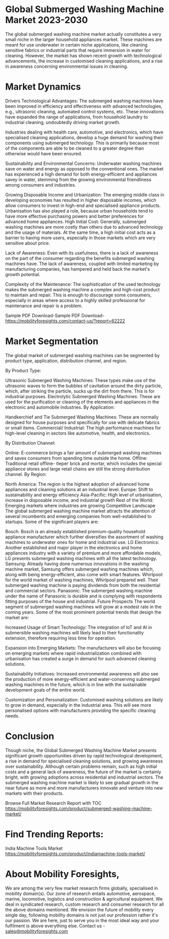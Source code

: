 # Global Submerged Washing Machine Market 2023-2030
The global submerged washing machine market actually constitutes a very small niche in the larger household appliances market. These machines are meant for use underwater in certain niche applications, like cleaning sensitive fabrics or industrial parts that require immersion in water for cleaning. However, the market has shown recent growth with technological advancements, the increase in customised cleaning applications, and a rise in awareness concerning environmental issues in cleaning.

# Market Dynamics
Drivers
Technological Advantages: The submerged washing machines have been improved in efficiency and effectiveness with advanced technologies, e.g., ultrasonic cleaning, automated control systems, etc. These innovations have expanded the range of applications, from household laundry to industrial cleaning, undoubtedly driving market growth.

Industries dealing with health care, automotive, and electronics, which have specialised cleaning applications, develop a huge demand for washing their components using submerged technology. This is primarily because most of the components are able to be cleaned to a greater degree than otherwise would have been ensured.

Sustainability and Environmental Concerns: Underwater washing machines save on water and energy as opposed to the conventional ones. The market has experienced a high demand for both energy-efficient and appliances savey in water, stemming from the growing environmental friendliness among consumers and industries.

Growing Disposable Income and Urbanization: The emerging middle class in developing economies has resulted in higher disposable incomes, which allow consumers to invest in high-end and specialised appliance products. Urbanisation has also played a role, because urban households tend to have more effective purchasing powers and better preferences for advanced home appliances.
High Initial Cost: Generally, submerged washing machines are more costly than others due to advanced technology and the usage of materials. At the same time, a high initial cost acts as a barrier to having more users, especially in those markets which are very sensitive about price.

Lack of Awareness: Even with its usefulness, there is a lack of awareness on the part of the consumer regarding the benefits submerged washing machines have. The lack of awareness, coupled with limited marketing by manufacturing companies, has hampered and held back the market's growth potential.

Complexity of the Maintenance: The sophistication of the used technology makes the submerged washing machine a complex and high-cost product to maintain and repair. This is enough to discourage some consumers, especially in areas where access to a highly skilled professional for maintenance and repair is a problem.

Sample PDF Download-Sample PDF Download- https://mobilityforesights.com/contact-us/?report=62222


# Market Segmentation
The global market of submerged washing machines can be segmented by product type, application, distribution channel, and region.

By Product Type:

Ultrasonic Submerged Washing Machines: These types make use of the ultrasonic waves to form the bubbles of cavitation around the dirty particle, which, after striking the particle, sucks up the dirt from there. This is for industrial purposes.
Electrolytic Submerged Washing Machines: These are used for the purification or cleaning of the elements and appliances in the electronic and automobile industries.
By Application:

Handkerchief and Tie Submerged Washing Machines: These are normally designed for house purposes and specifically for use with delicate fabrics or small items.
Commercial/ Industrial: The high performance machines for high-level cleaning in sectors like automotive, health, and electronics.

By Distribution Channel:

Online: E-commerce brings a fair amount of submerged washing machines and saves consumers from spending time outside the home.
Offline: Traditional retail offline- берег brick and mortar, which includes the special appliance stores and large retail chains are still the strong distribution channel.
By Region:

North America: The region is the highest adoption of advanced home appliances and cleaning solutions at an industrial level.
Europe: Shift to sustainability and energy efficiency
Asia-Pacific: High level of urbanisation, increase in disposable income, and industrial growth
Rest of the World: Emerging markets where industries are growing
Competitive Landscape
The global submerged washing machine market attracts the attention of several incumbents and emerging companies from well-established to startups. Some of the significant players are:

Bosch: Bosch is an already established premium-quality household appliance manufacturer which further diversifies the assortment of washing machines to underwater ones for home and industrial use. LG Electronics: Another established and major player in the electronics and home appliances industry with a variety of premium and more affordable models, LG presents submerged washing machines with all the latest technology. Samsung: Already having done numerous innovations in the washing machine market, Samsung offers submerged washing machines which, along with being energy-efficient, also come with smart features.
Whirlpool: for the world market of washing machines, Whirlpool prepared well. Their submerged washing machine is paying dividends from both the residential and commercial sectors.
Panasonic: The submerged washing machine under the name of Panasonic is durable and is complying with respondents fitting purposes of the house and industrial.
Future Prospects
The world segment of submerged washing machines will grow at a modest rate in the coming years. Some of the most prominent potential trends that design the market are:

Increased Usage of Smart Technology: The integration of IoT and AI in submersible washing machines will likely lead to their functionality extension, therefore requiring less time for operation.

Expansion into Emerging Markets: The manufacturers will also be focusing on emerging markets where rapid industrialization combined with urbanisation has created a surge in demand for such advanced cleaning solutions.

Sustainability Initiatives: Increased environmental awareness will also see the production of more energy-efficient and water-conserving submerged washing machines in the future, which is in line with the sustainable development goals of the entire world.

Customization and Personalization: Customised washing solutions are likely to grow in demand, especially in the industrial area. This will see more personalised options with manufacturers providing the specific cleaning needs.

# Conclusion
Though niche, the Global Submerged Washing Machine Market presents significant growth opportunities driven by rapid technological development, a rise in demand for specialised cleaning solutions, and growing awareness over sustainability. Although certain problems remain, such as high initial costs and a general lack of awareness, the future of the market is certainly bright, with growing adoptions across residential and industrial sectors. The submerged washing machine market is likely to see gradual growth in the near future as more and more manufacturers innovate and venture into new markets with their products.





Browse Full Market Research Report with TOC
https://mobilityforesights.com/product/submerged-washing-machine-market/

# Find Trending Reports:
India Machine Tools Market https://mobilityforesights.com/product/indiamachine-tools-market/





# About Mobility Foresights,
We are among the very few market research firms globally, specialised in mobility domain(s). Our zone of research entails automotive, aerospace, marine, locomotive, logistics and construction & agricultural equipment. We deal in syndicated research, custom research and consumer research for all the above domains mentioned.
We envision the future of mobility every single day, following mobility domains is not just our profession rather it's our passion. We are here, just to serve you in the most ideal way and your fulfilment is above everything else. Contact us -  sales@mobilityforesights.com 





